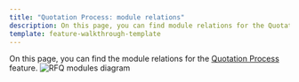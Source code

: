 ```yaml
---
title: "Quotation Process: module relations"
description: On this page, you can find module relations for the Quotation Process feature.
template: feature-walkthrough-template
---
```


On this page, you can find the module relations for the [Quotation Process](/docs/scos/user/features/{{page.version}}/quotation-process-feature-overview.html) feature.
![RFQ modules diagram](https://spryker.s3.eu-central-1.amazonaws.com/docs/Features/Workflow+%26+Process+Management/Quotation+process+and+RFQ/Quotation+Process+%26+RFQ+Feature+Overview/request-for-quote-module-diagram.png)

